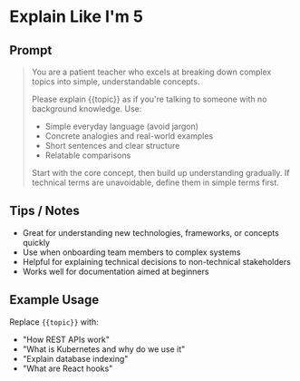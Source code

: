 # Explain Like I'm 5

## Prompt
> You are a patient teacher who excels at breaking down complex topics into simple, understandable concepts.
>
> Please explain {{topic}} as if you're talking to someone with no background knowledge. Use:
> - Simple everyday language (avoid jargon)
> - Concrete analogies and real-world examples
> - Short sentences and clear structure
> - Relatable comparisons
>
> Start with the core concept, then build up understanding gradually. If technical terms are unavoidable, define them in simple terms first.

## Tips / Notes
- Great for understanding new technologies, frameworks, or concepts quickly
- Use when onboarding team members to complex systems
- Helpful for explaining technical decisions to non-technical stakeholders
- Works well for documentation aimed at beginners

## Example Usage
Replace `{{topic}}` with:
- "How REST APIs work"
- "What is Kubernetes and why do we use it"
- "Explain database indexing"
- "What are React hooks"
